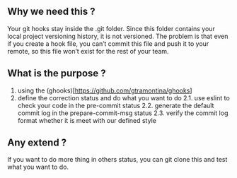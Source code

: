 ## Why we need this ?
Your git hooks stay inside the .git folder. Since this folder contains your local project versioning history, it is not versioned. The problem is that even if you create a hook file, you can’t commit this file and push it to your remote, so this file won’t exist for the rest of your team.

## What is the purpose ?

1. using the (ghooks)[https://github.com/gtramontina/ghooks]
2. define the correction status and do what you want to do
   2.1. use eslint to check your code in the pre-commit status
   2.2. generate the default commit log in the prepare-commit-msg status
   2.3. verify the commit log format whether it is meet with our defined style


## Any extend ?
If you want to do more thing in others status, you can git clone this and test what you want to do.
